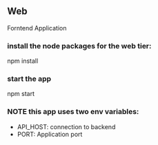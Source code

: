 ## Web 

Forntend Application

### install the node packages for the web tier:
npm install

### start the app
npm start

###  NOTE this app uses two env variables:

- API_HOST: connection to backend
- PORT: Application port